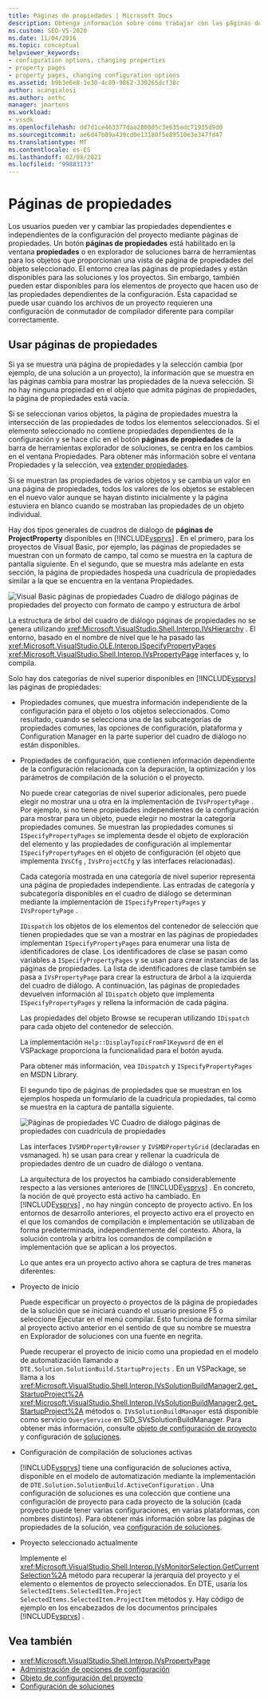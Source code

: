 ```yaml
---
title: Páginas de propiedades | Microsoft Docs
description: Obtenga información sobre cómo trabajar con las páginas de propiedades del nuevo tipo de proyecto en el SDK de Visual Studio, que permite a los usuarios ver y cambiar las propiedades del proyecto.
ms.custom: SEO-VS-2020
ms.date: 11/04/2016
ms.topic: conceptual
helpviewer_keywords:
- configuration options, changing properties
- property pages
- property pages, changing configuration options
ms.assetid: b9b3e6e8-1e30-4c89-9862-330265dcf38c
author: acangialosi
ms.author: anthc
manager: jmartens
ms.workload:
- vssdk
ms.openlocfilehash: dd7d1ce463377daa2800d5c3e635adc71935d9d0
ms.sourcegitcommit: ae6d47b09a439cd0e13180f5e89510e3e347fd47
ms.translationtype: MT
ms.contentlocale: es-ES
ms.lasthandoff: 02/08/2021
ms.locfileid: "99883173"
---
```

# <a name="property-pages"></a>Páginas de propiedades
Los usuarios pueden ver y cambiar las propiedades dependientes e independientes de la configuración del proyecto mediante páginas de propiedades. Un botón **páginas de propiedades** está habilitado en la ventana **propiedades** o en explorador de soluciones barra de herramientas para los objetos que proporcionan una vista de página de propiedades del objeto seleccionado. El entorno crea las páginas de propiedades y están disponibles para las soluciones y los proyectos. Sin embargo, también pueden estar disponibles para los elementos de proyecto que hacen uso de las propiedades dependientes de la configuración. Esta capacidad se puede usar cuando los archivos de un proyecto requieren una configuración de conmutador de compilador diferente para compilar correctamente.

## <a name="using-property-pages"></a>Usar páginas de propiedades
 Si ya se muestra una página de propiedades y la selección cambia (por ejemplo, de una solución a un proyecto), la información que se muestra en las páginas cambia para mostrar las propiedades de la nueva selección. Si no hay ninguna propiedad en el objeto que admita páginas de propiedades, la página de propiedades está vacía.

 Si se seleccionan varios objetos, la página de propiedades muestra la intersección de las propiedades de todos los elementos seleccionados. Si el elemento seleccionado no contiene propiedades dependientes de la configuración y se hace clic en el botón **páginas de propiedades** de la barra de herramientas explorador de soluciones, se centra en los cambios en el ventana Propiedades. Para obtener más información sobre el ventana Propiedades y la selección, vea [extender propiedades](../../extensibility/internals/extending-properties.md).

 Si se muestran las propiedades de varios objetos y se cambia un valor en una página de propiedades, todos los valores de los objetos se establecen en el nuevo valor aunque se hayan distinto inicialmente y la página estuviera en blanco cuando se mostraban las propiedades de un objeto individual.

 Hay dos tipos generales de cuadros de diálogo de **páginas de ProjectProperty** disponibles en [!INCLUDE[vsprvs](../../code-quality/includes/vsprvs_md.md)] . En el primero, para los proyectos de Visual Basic, por ejemplo, las páginas de propiedades se muestran con un formato de campo, tal como se muestra en la captura de pantalla siguiente. En el segundo, que se muestra más adelante en esta sección, la página de propiedades hospeda una cuadrícula de propiedades similar a la que se encuentra en la ventana Propiedades.

 ![Visual Basic páginas de propiedades](../../extensibility/internals/media/vsvbproppages.gif "vsVBPropPages") Cuadro de diálogo páginas de propiedades del proyecto con formato de campo y estructura de árbol

 La estructura de árbol del cuadro de diálogo páginas de propiedades no se genera utilizando <xref:Microsoft.VisualStudio.Shell.Interop.IVsHierarchy> . El entorno, basado en el nombre de nivel que le ha pasado las <xref:Microsoft.VisualStudio.OLE.Interop.ISpecifyPropertyPages> <xref:Microsoft.VisualStudio.Shell.Interop.IVsPropertyPage> interfaces y, lo compila.

 Solo hay dos categorías de nivel superior disponibles en [!INCLUDE[vsprvs](../../code-quality/includes/vsprvs_md.md)] las páginas de propiedades:

- Propiedades comunes, que muestra información independiente de la configuración para el objeto o los objetos seleccionados. Como resultado, cuando se selecciona una de las subcategorías de propiedades comunes, las opciones de configuración, plataforma y Configuration Manager en la parte superior del cuadro de diálogo no están disponibles.

- Propiedades de configuración, que contienen información dependiente de la configuración relacionada con la depuración, la optimización y los parámetros de compilación de la solución o el proyecto.

  No puede crear categorías de nivel superior adicionales, pero puede elegir no mostrar una u otra en la implementación de `IVsPropertyPage` . Por ejemplo, si no tiene propiedades independientes de la configuración para mostrar para un objeto, puede elegir no mostrar la categoría propiedades comunes. Se muestran las propiedades comunes si `ISpecifyPropertyPages` se implementa desde el objeto de exploración del elemento y las propiedades de configuración al implementar `ISpecifyPropertyPages` en el objeto de configuración (el objeto que implementa `IVsCfg` , `IVsProjectCfg` y las interfaces relacionadas).

  Cada categoría mostrada en una categoría de nivel superior representa una página de propiedades independiente. Las entradas de categoría y subcategoría disponibles en el cuadro de diálogo se determinan mediante la implementación de `ISpecifyPropertyPages` y `IVsPropertyPage` .

  `IDispatch` los objetos de los elementos del contenedor de selección que tienen propiedades que se van a mostrar en las páginas de propiedades implementan `ISpecifyPropertyPages` para enumerar una lista de identificadores de clase. Los identificadores de clase se pasan como variables a `ISpecifyPropertyPages` y se usan para crear instancias de las páginas de propiedades. La lista de identificadores de clase también se pasa a `IVsPropertyPage` para crear la estructura de árbol a la izquierda del cuadro de diálogo. A continuación, las páginas de propiedades devuelven información al `IDispatch` objeto que implementa `ISpecifyPropertyPages` y rellena la información de cada página.

  Las propiedades del objeto Browse se recuperan utilizando `IDispatch` para cada objeto del contenedor de selección.

  La implementación `Help::DisplayTopicFromF1Keyword` de en el VSPackage proporciona la funcionalidad para el botón ayuda.

  Para obtener más información, vea `IDispatch` y `ISpecifyPropertyPages` en MSDN Library.

  El segundo tipo de páginas de propiedades que se muestran en los ejemplos hospeda un formulario de la cuadrícula propiedades, tal como se muestra en la captura de pantalla siguiente.

  ![Páginas de propiedades VC](../../extensibility/internals/media/vsvcproppages.gif "vsVCPropPages") Cuadro de diálogo páginas de propiedades con cuadrícula de propiedades

  Las interfaces `IVSMDPropertyBrowser` y `IVSMDPropertyGrid` (declaradas en vsmanaged. h) se usan para crear y rellenar la cuadrícula de propiedades dentro de un cuadro de diálogo o ventana.

  La arquitectura de los proyectos ha cambiado considerablemente respecto a las versiones anteriores de [!INCLUDE[vsprvs](../../code-quality/includes/vsprvs_md.md)] . En concreto, la noción de qué proyecto está activo ha cambiado. En [!INCLUDE[vsprvs](../../code-quality/includes/vsprvs_md.md)] , no hay ningún concepto de proyecto activo. En los entornos de desarrollo anteriores, el proyecto activo era el proyecto en el que los comandos de compilación e implementación se utilizaban de forma predeterminada, independientemente del contexto. Ahora, la solución controla y arbitra los comandos de compilación e implementación que se aplican a los proyectos.

  Lo que antes era un proyecto activo ahora se captura de tres maneras diferentes:

- Proyecto de inicio

   Puede especificar un proyecto o proyectos de la página de propiedades de la solución que se iniciará cuando el usuario presione F5 o seleccione Ejecutar en el menú compilar. Esto funciona de forma similar al proyecto activo anterior en el sentido de que su nombre se muestra en Explorador de soluciones con una fuente en negrita.

   Puede recuperar el proyecto de inicio como una propiedad en el modelo de automatización llamando a `DTE.Solution.SolutionBuild.StartupProjects` . En un VSPackage, se llama a los <xref:Microsoft.VisualStudio.Shell.Interop.IVsSolutionBuildManager2.get_StartupProject%2A> <xref:Microsoft.VisualStudio.Shell.Interop.IVsSolutionBuildManager2.get_StartupProject%2A> métodos o. `IVsSolutionBuildManager` está disponible como servicio `QueryService` en SID_SVsSolutionBuildManager. Para obtener más información, consulte [objeto de configuración de proyecto](../../extensibility/internals/project-configuration-object.md) y configuración de [soluciones](../../extensibility/internals/solution-configuration.md).

- Configuración de compilación de soluciones activas

   [!INCLUDE[vsprvs](../../code-quality/includes/vsprvs_md.md)] tiene una configuración de soluciones activa, disponible en el modelo de automatización mediante la implementación de `DTE.Solution.SolutionBuild.ActiveConfiguration` . Una configuración de soluciones es una colección que contiene una configuración de proyecto para cada proyecto de la solución (cada proyecto puede tener varias configuraciones, en varias plataformas, con nombres distintos). Para obtener más información sobre las páginas de propiedades de la solución, vea [configuración de soluciones](../../extensibility/internals/solution-configuration.md).

- Proyecto seleccionado actualmente

   Implemente el <xref:Microsoft.VisualStudio.Shell.Interop.IVsMonitorSelection.GetCurrentSelection%2A> método para recuperar la jerarquía del proyecto y el elemento o elementos de proyecto seleccionados. En DTE, usaría los `SelectedItems.SelectedItem.Project` `SelectedItems.SelectedItem.ProjectItem` métodos y. Hay código de ejemplo en los encabezados de los documentos principales [!INCLUDE[vsprvs](../../code-quality/includes/vsprvs_md.md)] .

## <a name="see-also"></a>Vea también
- <xref:Microsoft.VisualStudio.Shell.Interop.IVsPropertyPage>
- [Administración de opciones de configuración](../../extensibility/internals/managing-configuration-options.md)
- [Objeto de configuración del proyecto](../../extensibility/internals/project-configuration-object.md)
- [Configuración de soluciones](../../extensibility/internals/solution-configuration.md)
